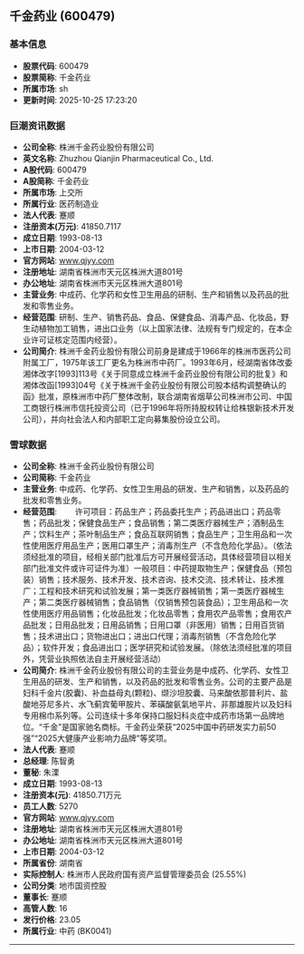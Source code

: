 ## 千金药业 (600479)

### 基本信息

- **股票代码**: 600479
- **股票简称**: 千金药业
- **所属市场**: sh
- **更新时间**: 2025-10-25 17:23:20

### 巨潮资讯数据

- **公司全称**: 株洲千金药业股份有限公司
- **英文名称**: Zhuzhou Qianjin Pharmaceutical Co., Ltd.
- **A股代码**: 600479
- **A股简称**: 千金药业
- **所属市场**: 上交所
- **所属行业**: 医药制造业
- **法人代表**: 蹇顺
- **注册资本(万元)**: 41850.7117
- **成立日期**: 1993-08-13
- **上市日期**: 2004-03-12
- **官方网站**: www.qjyy.com
- **注册地址**: 湖南省株洲市天元区株洲大道801号
- **办公地址**: 湖南省株洲市天元区株洲大道801号
- **主营业务**: 中成药、化学药和女性卫生用品的研制、生产和销售以及药品的批发和零售业务。
- **经营范围**: 研制、生产、销售药品、食品、保健食品、消毒产品、化妆品，野生动植物加工销售，进出口业务（以上国家法律、法规有专门规定的，在本企业许可证核定范围内经营）。
- **公司简介**: 株洲千金药业股份有限公司前身是建成于1966年的株洲市医药公司附属工厂，1975年该工厂更名为株洲市中药厂。1993年6月，经湖南省体改委湘体改字[1993]113号《关于同意成立株洲千金药业股份有限公司的批复》和湘体改函[1993]04号《关于株洲千金药业股份有限公司股本结构调整确认的函》批准，原株洲市中药厂整体改制，联合湖南省烟草公司株洲市公司、中国工商银行株洲市信托投资公司（已于1996年将所持股权转让给株银新技术开发公司），并向社会法人和内部职工定向募集股份设立公司。

### 雪球数据

- **公司全称**: 株洲千金药业股份有限公司
- **公司简称**: 千金药业
- **主营业务**: 中成药、化学药、女性卫生用品的研发、生产和销售，以及药品的批发和零售业务。
- **经营范围**: 　　许可项目：药品生产；药品委托生产；药品进出口；药品零售；药品批发；保健食品生产；食品销售；第二类医疗器械生产；酒制品生产；饮料生产；茶叶制品生产；食品互联网销售；食品生产；卫生用品和一次性使用医疗用品生产；医用口罩生产；消毒剂生产（不含危险化学品）。（依法须经批准的项目，经相关部门批准后方可开展经营活动，具体经营项目以相关部门批准文件或许可证件为准）一般项目：中药提取物生产；保健食品（预包装）销售；技术服务、技术开发、技术咨询、技术交流、技术转让、技术推广；工程和技术研究和试验发展；第一类医疗器械销售；第一类医疗器械生产；第二类医疗器械销售；食品销售（仅销售预包装食品）；卫生用品和一次性使用医疗用品销售；化妆品批发；化妆品零售；食用农产品零售；食用农产品批发；日用品批发；日用品销售；日用口罩（非医用）销售；日用百货销售；技术进出口；货物进出口；进出口代理；消毒剂销售（不含危险化学品）；软件开发；食品进出口；医学研究和试验发展。（除依法须经批准的项目外，凭营业执照依法自主开展经营活动）
- **公司简介**: 株洲千金药业股份有限公司的主营业务是中成药、化学药、女性卫生用品的研发、生产和销售，以及药品的批发和零售业务。公司的主要产品是妇科千金片(胶囊)、补血益母丸(颗粒)、缬沙坦胶囊、马来酸依那普利片、盐酸地芬尼多片、水飞蓟宾葡甲胺片、苯磺酸氨氣地平片、非那雄胺片以及妇科专用棉巾系列等。公司连续十多年保持口服妇科炎症中成药市场第一品牌地位。“千金”是国家驰名商标。千金药业荣获“2025中国中药研发实力前50强”“2025大健康产业影响力品牌”等奖项。
- **法人代表**: 蹇顺
- **总经理**: 陈智勇
- **董秘**: 朱溧
- **成立日期**: 1993-08-13
- **注册资本(元)**: 41850.71万元
- **员工人数**: 5270
- **官方网站**: www.qjyy.com
- **注册地址**: 湖南省株洲市天元区株洲大道801号
- **办公地址**: 湖南省株洲市天元区株洲大道801号
- **上市日期**: 2004-03-12
- **所属省份**: 湖南省
- **实际控制人**: 株洲市人民政府国有资产监督管理委员会 (25.55%)
- **公司分类**: 地市国资控股
- **董事长**: 蹇顺
- **高管人数**: 16
- **发行价格**: 23.05
- **所属行业**: 中药 (BK0041)

---